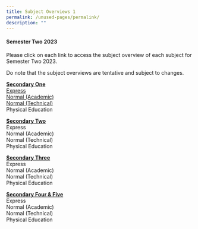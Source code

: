 ```yaml
---
title: Subject Overviews 1
permalink: /unused-pages/permalink/
description: ""
---
```

<h4><strong>Semester Two 2023</strong></h4>
<p>Please click on each link to access the subject overview of each subject for Semester Two 2023.</p>
Do note that the subject overviews are tentative and subject to changes.<br>
<p><b><u>Secondary One</u></b><br>
<a rel="noopener" target="_blank" href="https://drive.google.com/drive/folders/1sE2e5iSq-YjM08NlzSU4PHPukjOXDGEa?usp=sharing">Express</a><br>
<a rel="noopener" target="_blank" href="https://drive.google.com/drive/folders/1kdbVlHZPtE7LNsY7kDF3OUF-W_UaLrk9?usp=sharing">Normal (Academic)</a><br>
<a rel="noopener" target="_blank" href="https://drive.google.com/drive/folders/11BqZi3qTlm5nebFKH37pUVV6hoxAK8XG?usp=sharing">Normal (Technical)</a><br>
Physical Education<br></p>
<p><b><u>Secondary Two</u></b><br>
Express<br>
Normal (Academic)<br>
Normal (Technical)<br>
Physical Education<br></p>
<p><b><u>Secondary Three</u></b><br>
Express<br>
Normal (Academic)<br>
Normal (Technical)<br>
Physical Education<br></p>
<p><b><u>Secondary Four &amp; Five</u></b><br>
Express<br>
Normal (Academic)<br>
Normal (Technical)<br>
Physical Education<br></p>